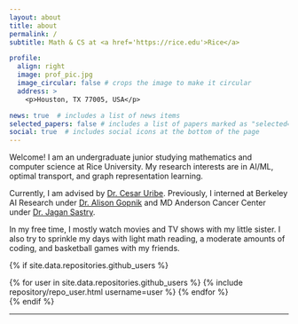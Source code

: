 ```yaml
---
layout: about
title: about
permalink: /
subtitle: Math & CS at <a href='https://rice.edu'>Rice</a>

profile:
  align: right
  image: prof_pic.jpg
  image_circular: false # crops the image to make it circular
  address: >
    <p>Houston, TX 77005, USA</p>

news: true  # includes a list of news items
selected_papers: false # includes a list of papers marked as "selected={true}"
social: true  # includes social icons at the bottom of the page
---
```


Welcome! I am an undergraduate junior studying mathematics and computer science at Rice University. My research interests are in AI/ML, optimal transport, and graph representation learning. 

Currently, I am advised by [Dr. Cesar Uribe](https://cauribe.rice.edu/). Previously, I interned at Berkeley AI Research under [Dr. Alison Gopnik](http://www.gopniklab.berkeley.edu/alison) and MD Anderson Cancer Center under [Dr. Jagan Sastry](https://faculty.mdanderson.org/profiles/jagannadha_sastry.html). 

In my free time, I mostly watch movies and TV shows with my little sister. I also try to sprinkle my days with light math reading, a moderate amounts of coding, and basketball games with my friends. 


{% if site.data.repositories.github_users %}
<div class="repositories d-flex flex-wrap flex-md-row flex-column justify-content-between align-items-center">
  {% for user in site.data.repositories.github_users %}
    {% include repository/repo_user.html username=user %}
  {% endfor %}
</div>
{% endif %}

---
